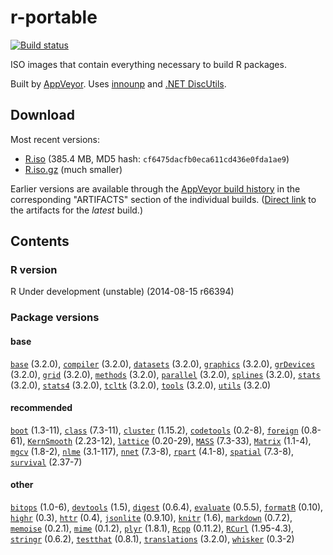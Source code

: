 
r-portable 
==========
[![Build status](https://ci.appveyor.com/api/projects/status/w016xch3qm00msde/branch/master)](https://ci.appveyor.com/project/krlmlr/r-portable/branch/master)

ISO images that contain everything necessary to build R packages.

Built by [AppVeyor](http://www.appveyor.com/). Uses [innounp](http://innounp.sourceforge.net/) and [.NET DiscUtils](http://discutils.codeplex.com/).

## Download

Most recent versions:

- [R.iso](https://rportable.blob.core.windows.net/r-portable/master/R.iso) (385.4 MB, MD5 hash: `cf6475dacfb0eca611cd436e0fda1ae9`)
- [R.iso.gz](https://rportable.blob.core.windows.net/r-portable/master/R.iso.gz) (much smaller)

Earlier versions are available through the [AppVeyor build history](https://ci.appveyor.com/project/krlmlr/r-portable/history) in the corresponding "ARTIFACTS" section of the individual builds.  ([Direct link](https://ci.appveyor.com/project/krlmlr/r-portable/build/artifacts) to the artifacts for the *latest* build.)

## Contents

### R version

R Under development (unstable) (2014-08-15 r66394)

### Package versions

####  base 
[`base`](cran.r-project.org/package=base) (3.2.0),
[`compiler`](cran.r-project.org/package=compiler) (3.2.0),
[`datasets`](cran.r-project.org/package=datasets) (3.2.0),
[`graphics`](cran.r-project.org/package=graphics) (3.2.0),
[`grDevices`](cran.r-project.org/package=grDevices) (3.2.0),
[`grid`](cran.r-project.org/package=grid) (3.2.0),
[`methods`](cran.r-project.org/package=methods) (3.2.0),
[`parallel`](cran.r-project.org/package=parallel) (3.2.0),
[`splines`](cran.r-project.org/package=splines) (3.2.0),
[`stats`](cran.r-project.org/package=stats) (3.2.0),
[`stats4`](cran.r-project.org/package=stats4) (3.2.0),
[`tcltk`](cran.r-project.org/package=tcltk) (3.2.0),
[`tools`](cran.r-project.org/package=tools) (3.2.0),
[`utils`](cran.r-project.org/package=utils) (3.2.0) 
####  recommended 
[`boot`](cran.r-project.org/package=boot) (1.3-11),
[`class`](cran.r-project.org/package=class) (7.3-11),
[`cluster`](cran.r-project.org/package=cluster) (1.15.2),
[`codetools`](cran.r-project.org/package=codetools) (0.2-8),
[`foreign`](cran.r-project.org/package=foreign) (0.8-61),
[`KernSmooth`](cran.r-project.org/package=KernSmooth) (2.23-12),
[`lattice`](cran.r-project.org/package=lattice) (0.20-29),
[`MASS`](cran.r-project.org/package=MASS) (7.3-33),
[`Matrix`](cran.r-project.org/package=Matrix) (1.1-4),
[`mgcv`](cran.r-project.org/package=mgcv) (1.8-2),
[`nlme`](cran.r-project.org/package=nlme) (3.1-117),
[`nnet`](cran.r-project.org/package=nnet) (7.3-8),
[`rpart`](cran.r-project.org/package=rpart) (4.1-8),
[`spatial`](cran.r-project.org/package=spatial) (7.3-8),
[`survival`](cran.r-project.org/package=survival) (2.37-7) 
####  other 
[`bitops`](cran.r-project.org/package=bitops) (1.0-6),
[`devtools`](cran.r-project.org/package=devtools) (1.5),
[`digest`](cran.r-project.org/package=digest) (0.6.4),
[`evaluate`](cran.r-project.org/package=evaluate) (0.5.5),
[`formatR`](cran.r-project.org/package=formatR) (0.10),
[`highr`](cran.r-project.org/package=highr) (0.3),
[`httr`](cran.r-project.org/package=httr) (0.4),
[`jsonlite`](cran.r-project.org/package=jsonlite) (0.9.10),
[`knitr`](cran.r-project.org/package=knitr) (1.6),
[`markdown`](cran.r-project.org/package=markdown) (0.7.2),
[`memoise`](cran.r-project.org/package=memoise) (0.2.1),
[`mime`](cran.r-project.org/package=mime) (0.1.2),
[`plyr`](cran.r-project.org/package=plyr) (1.8.1),
[`Rcpp`](cran.r-project.org/package=Rcpp) (0.11.2),
[`RCurl`](cran.r-project.org/package=RCurl) (1.95-4.3),
[`stringr`](cran.r-project.org/package=stringr) (0.6.2),
[`testthat`](cran.r-project.org/package=testthat) (0.8.1),
[`translations`](cran.r-project.org/package=translations) (3.2.0),
[`whisker`](cran.r-project.org/package=whisker) (0.3-2) 
